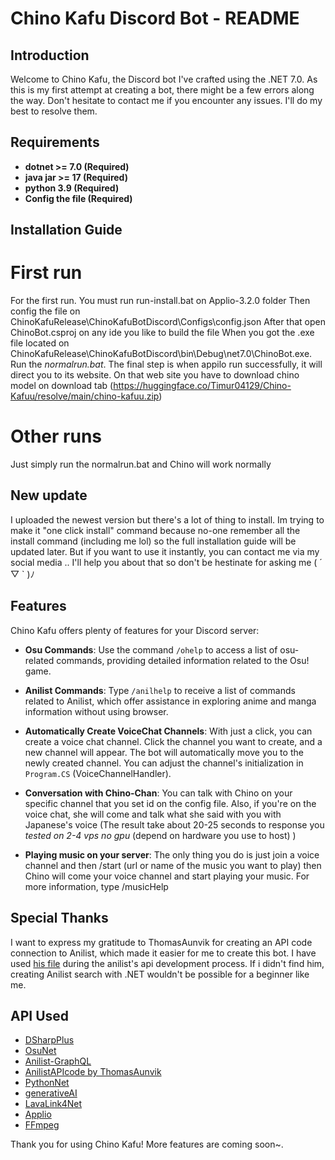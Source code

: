 # Chino Kafu Discord Bot - README

## Introduction

Welcome to Chino Kafu, the Discord bot I've crafted using the .NET 7.0. As this is my first attempt at creating a bot, there might be a few errors along the way. Don't hesitate to contact me if you encounter any issues. I'll do my best to resolve them.

## Requirements

- **dotnet >= 7.0 (Required)**
- **java jar >= 17 (Required)**
- **python 3.9 (Required)**
- **Config the file (Required)**

## Installation Guide

# First run
For the first run. You must run run-install.bat on Applio-3.2.0 folder
Then config the file on ChinoKafuRelease\ChinoKafuBotDiscord\Configs\config.json 
After that open ChinoBot.csproj on any ide you like to build the file
When you got the .exe file located on ChinoKafuRelease\ChinoKafuBotDiscord\bin\Debug\net7.0\ChinoBot.exe. Run the *normalrun.bat*. 
The final step is when appilo run successfully, it will direct you to its website. On that web site you have to download chino model on download tab (https://huggingface.co/Timur04129/Chino-Kafuu/resolve/main/chino-kafuu.zip)

# Other runs
Just simply run the normalrun.bat and Chino will work normally

## New update
I uploaded the newest version but there's a lot of thing to install. Im trying to make it "one click install" command because no-one remember all the install command (including me lol) so the full installation guide will be updated later. But if you want to use it instantly, you can contact me via my social media .. I'll help you about that so don't be hestinate for asking me ( ´ ▽ ` )ﾉ

## Features

Chino Kafu offers plenty of features for your Discord server:

- **Osu Commands**: Use the command `/ohelp` to access a list of osu-related commands, providing detailed information related to the Osu! game.

- **Anilist Commands**: Type `/anilhelp` to receive a list of commands related to Anilist, which offer assistance in exploring anime and manga information without using browser.

- **Automatically Create VoiceChat Channels**: With just a click, you can create a voice chat channel. Click the channel you want to create, and a new channel will appear. The bot will automatically move you to the newly created channel. You can adjust the channel's initialization in `Program.CS` (VoiceChannelHandler).

- **Conversation with Chino-Chan**: You can talk with Chino on your specific channel that you set id on the config file. Also, if you're on the voice chat, she will come and talk what she said with you with Japanese's voice (The result take about 20-25 seconds to response you *tested on 2-4 vps no gpu* (depend on hardware you use to host) )

- **Playing music on your server**: The only thing you do is just join a voice channel and then /start (url or name of the music you want to play) then Chino will come your voice channel and start playing your music. For more information, type /musicHelp

## Special Thanks
I want to express my gratitude to ThomasAunvik for creating an API code connection to Anilist, which made it easier for me to create this bot. I have used [his file](https://github.com/ThomasAunvik/AnimeListBot/tree/master/AnimeListBot/Handler/API/Anilist) during the anilist's api development process. If i didn't find him, creating Anilist search with .NET wouldn't be possible for a beginner like me.

## API Used
- [DSharpPlus](https://github.com/DSharpPlus/DSharpPlus)
- [OsuNet](https://github.com/Blackcat76iT/OsuNet/tree/29571b5270b52c628a809225ce32c20573b65a3b)
- [Anilist-GraphQL](https://github.com/AniList/ApiV2-GraphQL-Docs)
- [AnilistAPIcode by ThomasAunvik](https://github.com/ThomasAunvik/AnimeListBot/tree/master?fbclid=IwAR0mYkNMSCsnxpXPIj2hAERlldHlDFkRP1X8gxDB4zaHIncZaV5jcFXEAe8)
- [PythonNet](https://github.com/pythonnet/pythonnet)
- [generativeAI](https://github.com/google/generative-ai-docs)
- [LavaLink4Net](https://github.com/angelobreuer/Lavalink4NET)
- [Applio](https://github.com/IAHispano/Applio)
- [FFmpeg](https://github.com/FFmpeg/FFmpeg)

Thank you for using Chino Kafu! More features are coming soon~.
